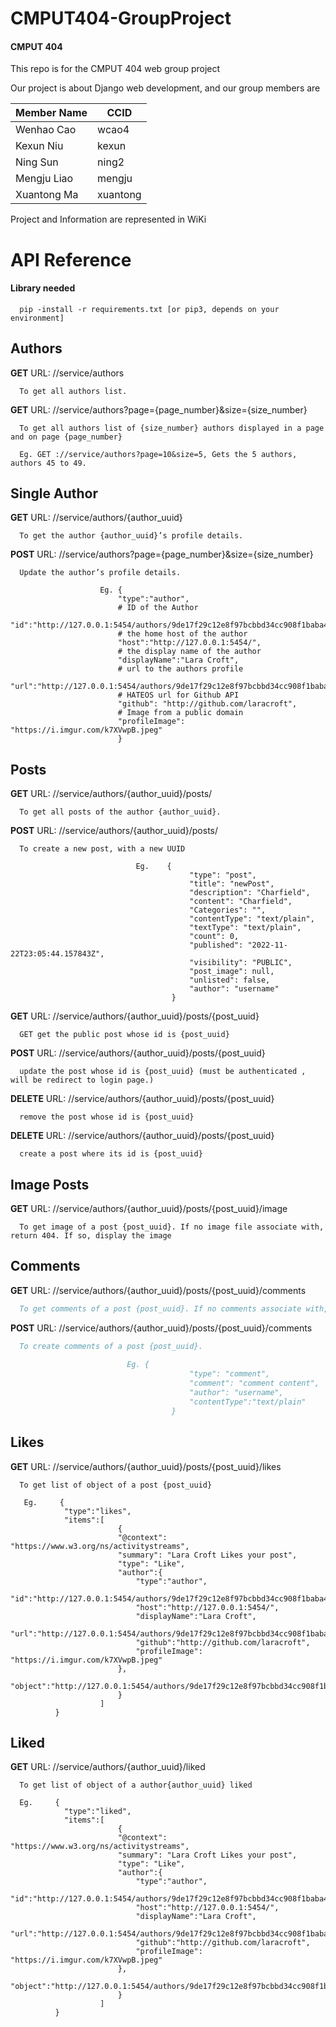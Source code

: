 # CMPUT404-GroupProject

#### CMPUT 404

This repo is for the CMPUT 404 web group project

Our project is about Django web development, and our group members are

| Member Name | CCID   |
| ----------- | ------ |
| Wenhao Cao  | wcao4  |
| Kexun Niu   | kexun  |
| Ning Sun    | ning2  |
| Mengju Liao | mengju |
| Xuantong Ma         | xuantong    |

Project and Information are represented in WiKi


# API Reference

#### Library needed

```
  pip -install -r requirements.txt [or pip3, depends on your environment]
```

## Authors

**GET** URL: //service/authors
```authors
  To get all authors list.
```

**GET** URL: //service/authors?page={page_number}&size={size_number}
```
  To get all authors list of {size_number} authors displayed in a page and on page {page_number}

  Eg. GET ://service/authors?page=10&size=5, Gets the 5 authors, authors 45 to 49.
```

## Single Author

**GET** URL: //service/authors/{author_uuid}
```author
  To get the author {author_uuid}’s profile details.
```

**POST** URL: //service/authors?page={page_number}&size={size_number}
```
  Update the author’s profile details.

                    Eg. {
                        "type":"author",
                        # ID of the Author
                        "id":"http://127.0.0.1:5454/authors/9de17f29c12e8f97bcbbd34cc908f1baba40658e",
                        # the home host of the author
                        "host":"http://127.0.0.1:5454/",
                        # the display name of the author
                        "displayName":"Lara Croft",
                        # url to the authors profile
                        "url":"http://127.0.0.1:5454/authors/9de17f29c12e8f97bcbbd34cc908f1baba40658e",
                        # HATEOS url for Github API
                        "github": "http://github.com/laracroft",
                        # Image from a public domain
                        "profileImage": "https://i.imgur.com/k7XVwpB.jpeg"
                        }

```

## Posts

**GET** URL: //service/authors/{author_uuid}/posts/
```posts
  To get all posts of the author {author_uuid}.
```

**POST** URL: //service/authors/{author_uuid}/posts/
```
  To create a new post, with a new UUID

                            Eg.    {
                                        "type": "post",
                                        "title": "newPost",
                                        "description": "Charfield",
                                        "content": "Charfield",
                                        "Categories": "",
                                        "contentType": "text/plain",
                                        "textType": "text/plain",
                                        "count": 0,
                                        "published": "2022-11-22T23:05:44.157843Z",
                                        "visibility": "PUBLIC",
                                        "post_image": null,
                                        "unlisted": false,
                                        "author": "username"
                                    }

```

**GET** URL: //service/authors/{author_uuid}/posts/{post_uuid}
```posts
  GET get the public post whose id is {post_uuid}
```

**POST** URL: //service/authors/{author_uuid}/posts/{post_uuid}
```posts
  update the post whose id is {post_uuid} (must be authenticated , will be redirect to login page.)
```

**DELETE** URL: //service/authors/{author_uuid}/posts/{post_uuid}
```posts
  remove the post whose id is {post_uuid}
```

**DELETE** URL: //service/authors/{author_uuid}/posts/{post_uuid}
```posts
  create a post where its id is {post_uuid}
```


## Image Posts

**GET** URL: //service/authors/{author_uuid}/posts/{post_uuid}/image
```image_posts
  To get image of a post {post_uuid}. If no image file associate with, return 404. If so, display the image
```

## Comments

**GET** URL: //service/authors/{author_uuid}/posts/{post_uuid}/comments
```comments
  To get comments of a post {post_uuid}. If no comments associate with, return 404.
```

**POST** URL: //service/authors/{author_uuid}/posts/{post_uuid}/comments
```comments
  To create comments of a post {post_uuid}.
  
                          Eg. {
                                        "type": "comment",
                                        "comment": "comment content",
                                        "author": "username",
                                        "contentType":"text/plain"
                                    }
```

## Likes

**GET** URL: //service/authors/{author_uuid}/posts/{post_uuid}/likes
```likes
  To get list of object of a post {post_uuid}
  
   Eg.     {
            "type":"likes",
            "items":[
                        {
                        "@context": "https://www.w3.org/ns/activitystreams",
                        "summary": "Lara Croft Likes your post",         
                        "type": "Like",
                        "author":{
                            "type":"author",
                            "id":"http://127.0.0.1:5454/authors/9de17f29c12e8f97bcbbd34cc908f1baba40658e",
                            "host":"http://127.0.0.1:5454/",
                            "displayName":"Lara Croft",
                            "url":"http://127.0.0.1:5454/authors/9de17f29c12e8f97bcbbd34cc908f1baba40658e",
                            "github":"http://github.com/laracroft",
                            "profileImage": "https://i.imgur.com/k7XVwpB.jpeg"
                        },
                        "object":"http://127.0.0.1:5454/authors/9de17f29c12e8f97bcbbd34cc908f1baba40658e/posts/764efa883dda1e11db47671c4a3bbd9e"
                        }
                    ]
          }
```

## Liked

**GET** URL: //service/authors/{author_uuid}/liked
```liked
  To get list of object of a author{author_uuid} liked
  
  Eg.     {
            "type":"liked",
            "items":[
                        {
                        "@context": "https://www.w3.org/ns/activitystreams",
                        "summary": "Lara Croft Likes your post",         
                        "type": "Like",
                        "author":{
                            "type":"author",
                            "id":"http://127.0.0.1:5454/authors/9de17f29c12e8f97bcbbd34cc908f1baba40658e",
                            "host":"http://127.0.0.1:5454/",
                            "displayName":"Lara Croft",
                            "url":"http://127.0.0.1:5454/authors/9de17f29c12e8f97bcbbd34cc908f1baba40658e",
                            "github":"http://github.com/laracroft",
                            "profileImage": "https://i.imgur.com/k7XVwpB.jpeg"
                        },
                        "object":"http://127.0.0.1:5454/authors/9de17f29c12e8f97bcbbd34cc908f1baba40658e/posts/764efa883dda1e11db47671c4a3bbd9e"
                        }
                    ]
          }
```
